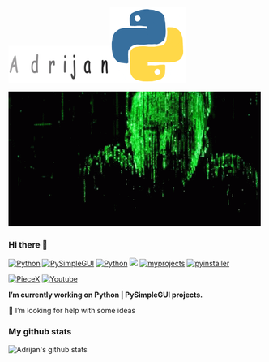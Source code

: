 ![Adrijan](9.gif)![Python](giphy.gif)


![Adrijan](ten.gif)

### Hi there 👋


[![Python](https://img.shields.io/pypi/pyversions/py)](https://www.python.org/downloads/)  [![PySimpleGUI](https://img.shields.io/badge/PySimpleGUI-4.29.0-blue)](https://pysimplegui.readthedocs.io/en/latest/)  [![Python](https://img.shields.io/badge/facebook-adrijan-blue)](https://www.facebook.com/adrijan.petek.750/)  [![](https://komarev.com/ghpvc/?username=adrijano)](https://github.com/adrijano)  [![myprojects](https://img.shields.io/badge/my%20projects-available-blue)](https://github.com/adrijano?tab=repositories)  [![pyinstaller](https://img.shields.io/badge/pyinstaller-3.5|4.0-blue)](https://pypi.org/project/pyinstaller/)

[![PieceX](https://img.shields.io/badge/PieceX-Affiliate%20Program-green)](https://piecex.page.link/R2jQCiRCX3hMyhuZ9)  [![Youtube](https://img.shields.io/badge/youtube-subscribe-red)](https://www.youtube.com/user/adrijan70?sub_confirmation=1)


**I’m currently working on Python | PySimpleGUI projects.**

🤔 I’m looking for help with some ideas

### My github stats
![Adrijan's github stats](https://github-readme-stats.vercel.app/api?username=adrijano&show_icons=true)
<!--
**adrijano/adrijano** is a ✨ _special_ ✨ repository because its `README.md` (this file) appears on your GitHub profile.

Here are some ideas to get you started:

- 🔭 I’m currently working on ...
- 🌱 I’m currently learning ...
- 👯 I’m looking to collaborate on ...
- 🤔 I’m looking for help with ...
- 💬 Ask me about ...
- 📫 How to reach me: ...
- 😄 Pronouns: ...
- ⚡ Fun fact: ...
-->
